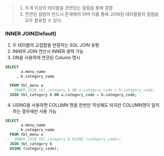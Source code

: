 > 1. 두개 이상의 테이블을 관련있는 컬럼을 통해 결합
> 2. 연관된 컬럼이 반드시 존재해야 하며 이를 통해 JOIN된 테이블들의 컬럼을 모두 활용할 수 있다.

### INNER JOIN(Default)
1. 두 테이블의 교집합을 반환하는 SQL JOIN 유형
2. INNER JOIN 연산시 INNER 생략 가능
3. ON을 사용하여 연관된 Column 명시
```SQL
SELECT
       a.menu_name
     , b.category_name

  FROM tbl_menu a
--  INNER JOIN tbl_category b ON a.category_code = b.category_code;
  JOIN tbl_category b ON a.category_code = b.category_code;
```

4. USING을 사용하면 COLUMN 명을 한번만 작성해도 되지만 COLUMN명이 일치하는 경우에만 사용 가능
```SQL
SELECT
       a.menu_name
     , b.category_name
  FROM tbl_menu a
--  INNER JOIN tbl_category b USING (category_code);
  JOIN tbl_category b 
  USING (category_code);
```